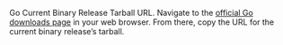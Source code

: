 Go Current Binary Release Tarball URL. Navigate to the [official Go downloads page](https://go.dev/dl/) in your web browser. From there, copy the URL for the current binary release’s tarball.